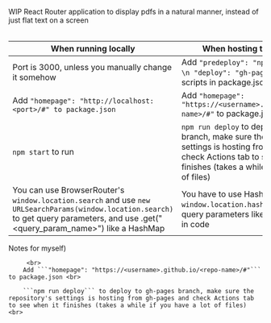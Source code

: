 WIP React Router application to display pdfs in a natural manner, instead of just flat text on a screen <br> <br>

When running locally  | When hosting to gh-pages
--------------------  | ------------------------
Port is 3000, unless you manually change it somehow          | Add ```"predeploy": "npm run build", \n "deploy": "gh-pages -d build"``` to scripts in package.json
Add ```"homepage": "http://localhost:<port>/#" to package.json``` | Add ```"homepage": "https://<username>.github.io/<repo-name>/#"``` to package.json
```npm start``` to run |  ```npm run deploy``` to deploy to gh-pages branch, make sure the repository's settings is hosting from gh-pages and check Actions tab to see when it finishes (takes a while if you have a lot of files)
You can use BrowserRouter's ```window.location.search``` and use ```new URLSearchParams(window.location.search)``` to get query parameters, and use .get("<query_param_name>") like a HashMap | You have to use HashRouter's ```window.location.hash``` and parse it for query parameters like a regular string in code
Notes for myself) <br>
    
        
         <br>
        Add ```"homepage": "https://<username>.github.io/<repo-name>/#"``` to package.json <br>
        
        ```npm run deploy``` to deploy to gh-pages branch, make sure the repository's settings is hosting from gh-pages and check Actions tab to see when it finishes (takes a while if you have a lot of files) <br>
